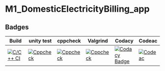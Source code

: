 # **M1_DomesticElectricityBilling_app**

## Badges
   
|Build|unity test| cppcheck| Valgrind|Codacy|Codeac|
--| --| --|--| --| --|
|[![C/C++ CI](https://github.com/Nagendramalakalapalli/M1_ElectricityBilling_app/actions/workflows/c-build.yml/badge.svg)](https://github.com/Nagendramalakalapalli/M1_ElectricityBilling_app/actions/workflows/c-build.yml)|[![Cppcheck](https://github.com/Nagendramalakalapalli/M1_ElectricityBilling_app/actions/workflows/cppcheck.yml/badge.svg)](https://github.com/Nagendramalakalapalli/M1_ElectricityBilling_app/actions/workflows/cppcheck.yml)|[![Cppcheck](https://github.com/Nagendramalakalapalli/M1_ElectricityBilling_app/actions/workflows/cppcheck.yml/badge.svg)](https://github.com/Nagendramalakalapalli/M1_ElectricityBilling_app/actions/workflows/cppcheck.yml)| [![Cppcheck](https://github.com/Nagendramalakalapalli/M1_ElectricityBilling_app/actions/workflows/cppcheck.yml/badge.svg)](https://github.com/Nagendramalakalapalli/M1_ElectricityBilling_app/actions/workflows/cppcheck.yml)|[![Codacy Badge](https://app.codacy.com/project/badge/Grade/76e06ad548a24c02a6f34971fc08e60c)](https://www.codacy.com/gh/Nagendramalakalapalli/M1_ElectricityBilling_app/dashboard?utm_source=github.com&amp;utm_medium=referral&amp;utm_content=Nagendramalakalapalli/M1_ElectricityBilling_app&amp;utm_campaign=Badge_Grade)| [![Codeac](https://static.codeac.io/badges/2-455770713.svg "Codeac")](https://app.codeac.io/github/Nagendramalakalapalli/M1_ElectricityBilling_app)|
